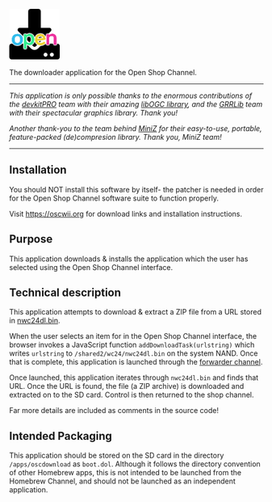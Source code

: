 ![Downloader Logo](/oscdownload.png)

The downloader application for the Open Shop Channel.

---

_This application is only possible thanks to the enormous contributions of the [devkitPRO](https://devkitpro.org/) team with their amazing [libOGC library](https://github.com/devkitPro/libogc), and the [GRRLib](https://github.com/GRRLIB/GRRLIB) team with their spectacular graphics library. Thank you!_

_Another thank-you to the team behind [MiniZ](https://github.com/richgel999/miniz) for their easy-to-use, portable, feature-packed (de)compresion library. Thank you, MiniZ team!_

---

## Installation

You should NOT install this software by itself- the patcher is needed in order for the Open Shop Channel software suite to function properly.

Visit https://oscwii.org for download links and installation instructions.

## Purpose

This application downloads & installs the application which the user has selected using the Open Shop Channel interface.

## Technical description

This application attempts to download & extract a ZIP file from a URL stored in [nwc24dl.bin](https://wiibrew.org/wiki//shared2/wc24/nwc24dl.bin).

When the user selects an item for in the Open Shop Channel interface, the browser invokes a JavaScript function `addDownloadTask(urlstring)` which writes `urlstring` to `/shared2/wc24/nwc24dl.bin` on the system NAND. Once that is complete, this application is launched through the [forwarder channel](https://github.com/ramblecube/osc-downloader).

Once launched, this application iterates through `nwc24dl.bin` and finds that URL. Once the URL is found, the file (a ZIP archive) is downloaded and extracted on to the SD card. Control is then returned to the shop channel.

Far more details are included as comments in the source code!

## Intended Packaging

This application should be stored on the SD card in the directory `/apps/oscdownload` as `boot.dol`. Although it follows the directory convention of other Homebrew apps, this is not intended to be launched from the Homebrew Channel, and should not be launched as an independent application.
